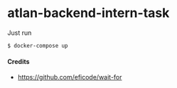 # atlan-backend-intern-task

Just run

```
$ docker-compose up
```

#### Credits
- https://github.com/eficode/wait-for